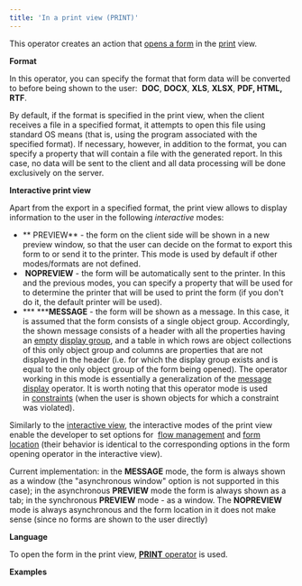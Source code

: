 ```yaml
---
title: 'In a print view (PRINT)'
---
```


This operator creates an action that [opens a form](Open_form.md) in the [print](Print_view.md) view.

**Format**

In this operator, you can specify the format that form data will be converted to before being shown to the user:  **DOC**, **DOCX**, **XLS**, **XLSX**, **PDF, HTML, RTF**.

By default, if the format is specified in the print view, when the client receives a file in a specified format, it attempts to open this file using standard OS means (that is, using the program associated with the specified format). If necessary, however, in addition to the format, you can specify a property that will contain a file with the generated report. In this case, no data will be sent to the client and all data processing will be done exclusively on the server.

**Interactive print view**

Apart from the export in a specified format, the print view allows to display information to the user in the following *interactive* modes:

-   ** PREVIEW** - the form on the client side will be shown in a new preview window, so that the user can decide on the format to export this form to or send it to the printer. This mode is used by default if other modes/formats are not defined.
-    **NOPREVIEW** - the form will be automatically sent to the printer. In this and the previous modes, you can specify a property that will be used for to determine the printer that will be used to print the form (if you don't do it, the default printer will be used).
-   *** *****MESSAGE** - the form will be shown as a message. In this case, it is assumed that the form consists of a single object group. Accordingly, the shown message consists of a header with all the properties having an [empty](Static-view_29884533.html#Staticview-empty) [display group](Form-structure_1573069.html#Formstructure-drawgroup), and a table in which rows are object collections of this only object group and columns are properties that are not displayed in the header (i.e. for which the display group exists and is equal to the only object group of the form being opened). The operator working in this mode is essentially a generalization of the [message display](Show_message_MESSAGE_ASK_.md) operator. It is worth noting that this operator mode is used in [constraints](Constraints.md) (when the user is shown objects for which a constraint was violated).

Similarly to the [interactive view](In_an_interactive_view_SHOW_DIALOG_.md), the interactive modes of the print view enable the developer to set options for  [flow management](36307331.html#Inaninteractiveview(SHOW,DIALOG)-flow) and [form location](36307331.html#Inaninteractiveview(SHOW,DIALOG)-location) (their behavior is identical to the corresponding options in the form opening operator in the interactive view).

Сurrent implementation: in the **MESSAGE** mode, the form is always shown as a window (the "asynchronous window" option is not supported in this case); in the asynchronous **PREVIEW** mode the form is always shown as a tab; in the synchronous **PREVIEW** mode - as a window. The **NOPREVIEW** mode is always asynchronous and the form location in it does not make sense (since no forms are shown to the user directly)

**Language**

To open the form in the print view, [**PRINT** operator](PRINT_operator.md) is used.

**Examples**


